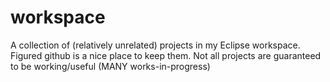 # workspace
A collection of (relatively unrelated) projects in my Eclipse workspace. Figured github is a nice place to keep them. Not all projects are guaranteed to be working/useful (MANY works-in-progress)
